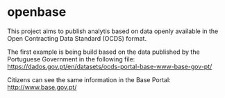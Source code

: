 # openbase
This project aims to publish analytis based on data openly available in the Open Contracting Data Standard (OCDS) format. 

The first example is being build based on the data published by the Portuguese Government in the following file: https://dados.gov.pt/en/datasets/ocds-portal-base-www-base-gov-pt/ 

Citizens can see the same information in the Base Portal: http://www.base.gov.pt/
